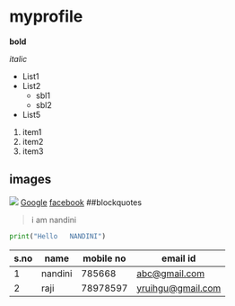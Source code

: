 # myprofile


**bold**

*italic*
* List1
* List2
  * sbl1
  * sbl2
* List5
1. item1
1. item2
1. item3
## images

![](https://upload.wikimedia.org/wikipedia/commons/d/da/Taj-Mahal.jpg)
[Google](https://www.google.com)
[facebook](http://www.facebook.com)
##blockquotes
>i am
>nandini

```python
print("Hello   NANDINI")

```
s.no|name|mobile no|email id
----|----|---------|--------
1|nandini|785668|abc@gmail.com
2|raji|78978597|yruihgu@gmail.com








